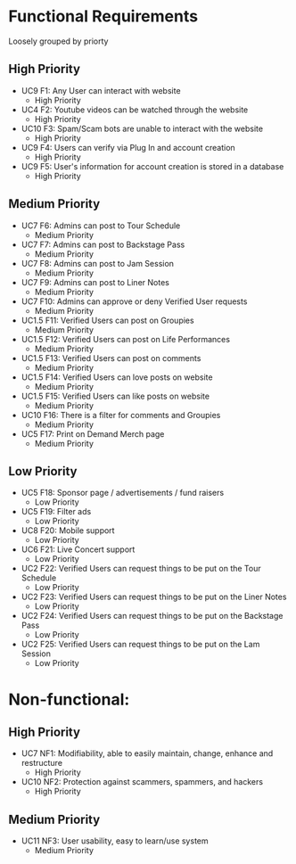 # Functional Requirements
Loosely grouped by priorty 
## High Priority
- UC9 F1: Any User can interact with website 
    - High Priority
- UC4 F2: Youtube videos can be watched through the website 
    - High Priority
- UC10 F3: Spam/Scam bots are unable to interact with the website 
    - High Priority
- UC9 F4: Users can verify via Plug In and account creation 
    - High Priority
- UC9 F5: User's information for account creation is stored in a database 
    - High Priority
## Medium Priority
- UC7 F6: Admins can post to Tour Schedule 
    - Medium Priority
- UC7 F7: Admins can post to Backstage Pass 
    - Medium Priority
- UC7 F8: Admins can post to Jam Session 
    - Medium Priority
- UC7 F9: Admins can post to Liner Notes 
    - Medium Priority
- UC7 F10: Admins can approve or deny Verified User requests 
    - Medium Priority
- UC1.5 F11: Verified Users can post on Groupies 
    - Medium Priority
- UC1.5 F12: Verified Users can post on Life Performances
    - Medium Priority
- UC1.5 F13: Verified Users can post on comments 
    - Medium Priority
- UC1.5 F14: Verified Users can love posts on website 
    - Medium Priority
- UC1.5 F15: Verified Users can like posts on website 
    - Medium Priority
- UC10 F16: There is a filter for comments and Groupies  
    - Medium Priority
- UC5 F17: Print on Demand Merch page 
    - Medium Priority
## Low Priority
- UC5 F18: Sponsor page / advertisements / fund raisers 
    - Low Priority
- UC5 F19: Filter ads 
    - Low Priority
- UC8 F20: Mobile support 
    - Low Priority
- UC6 F21: Live Concert support 
    - Low Priority
- UC2 F22: Verified Users can request things to be put on the Tour Schedule
    - Low Priority
- UC2 F23: Verified Users can request things to be put on the Liner Notes 
    - Low Priority
- UC2 F24: Verified Users can request things to be put on the Backstage Pass 
    - Low Priority
- UC2 F25: Verified Users can request things to be put on the Lam Session 
    - Low Priority

# Non-functional:
## High Priority
- UC7 NF1: Modifiability, able to easily maintain, change, enhance and restructure 
    - High Priority
- UC10 NF2: Protection against scammers, spammers, and hackers 
    - High Priority
## Medium Priority
- UC11 NF3: User usability, easy to learn/use system 
    - Medium Priority

